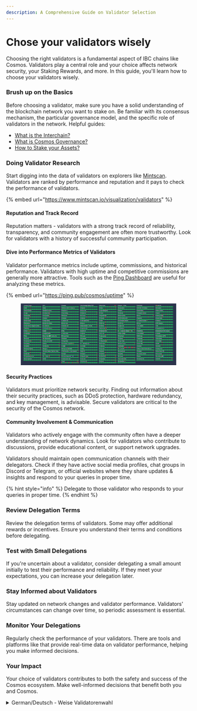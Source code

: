 ```yaml
---
description: A Comprehensive Guide on Validator Selection
---
```


# Chose your validators wisely

Choosing the right validators is a fundamental aspect of IBC chains like Cosmos. Validators play a central role and your choice affects network security, your Staking Rewards, and more. In this guide, you'll learn how to choose your validators wisely.



### **Brush up on the Basics**

Before choosing a validator, make sure you have a solid understanding of the blockchain network you want to stake on. Be familiar with its consensus mechanism, the particular governance model, and the specific role of validators in the network. Helpful guides:

* [What is the Interchain?](../../what-is-the-interchain/) &#x20;
* [What is Cosmos Governance?](cosmos-governance.md)
* [How to Stake your Assets?](../creating-and-securing-your-cosmos-wallet/staking-your-assets-via-keplr-wallet.md)



### **Doing Validator Research**

Start digging into the data of validators on explorers like [Mintscan](https://www.mintscan.io/visualization/validators). Validators are ranked by performance and reputation and it pays to check the performance of validators.&#x20;

{% embed url="https://www.mintscan.io/visualization/validators" %}

#### **Reputation and Track Record**

Reputation matters - validators with a strong track record of reliability, transparency, and community engagement are often more trustworthy. Look for validators with a history of successful community participation.

#### **Dive into Performance Metrics of Validators**

Validator performance metrics include uptime, commissions, and historical performance. Validators with high uptime and competitive commissions are generally more attractive. Tools such as the [Ping Dashboard](https://ping.pub/cosmos/uptime) are useful for analyzing these metrics.

{% embed url="https://ping.pub/cosmos/uptime" %}

<figure><img src="../../../.gitbook/assets/image.png" alt=""><figcaption></figcaption></figure>

#### **Security Practices**

Validators must prioritize network security. Finding out information about their security practices, such as DDoS protection, hardware redundancy, and key management, is advisable. Secure validators are critical to the security of the Cosmos network.



#### **Community Involvement & Communication**

Validators who actively engage with the community often have a deeper understanding of network dynamics. Look for validators who contribute to discussions, provide educational content, or support network upgrades.

Validators should maintain open communication channels with their delegators. Check if they have active social media profiles, chat groups in Discord or Telegram, or official websites where they share updates & insights and respond to your queries in proper time.

{% hint style="info" %}
Delegate to those validator who responds to your queries in proper time.&#x20;
{% endhint %}



### **Review Delegation Terms**

Review the delegation terms of validators. Some may offer additional rewards or incentives. Ensure you understand their terms and conditions before delegating.



### **Test with Small Delegations**

If you're uncertain about a validator, consider delegating a small amount initially to test their performance and reliability. If they meet your expectations, you can increase your delegation later.



### **Stay Informed about Validators**

Stay updated on network changes and validator performance. Validators' circumstances can change over time, so periodic assessment is essential.

### **Monitor Your Delegations**

Regularly check the performance of your validators. There are tools and platforms like that provide real-time data on validator performance, helping you make informed decisions.



### Your Impact

Your choice of validators contributes to both the safety and success of the Cosmos ecosystem. Make well-informed decisions that benefit both you and Cosmos.



<details>

<summary>German/Deutsch - Weise Validatorenwahl</summary>

### Leitfaden zur Auswahl von Validatoren

Die Wahl der richtigen Validatoren ist ein grundlegender Aspekt von PoS-Blockchain-Netzwerken wie Cosmos. Validatoren spielen eine zentrale Rolle. Ihre Wahl beeinflusst die Sicherheit des Netzwerks, deine Staking Rewards und vieles mehr. In diesem Leitfaden erfährst du, wie du Validatoren klug auswählst.



### **Grundlagen auffrischen**

Bevor du dich für einen Validator entscheidest, solltest du sicherstellen, dass du ein solides Verständnis des Blockchain-Netzwerks hast, in dem du staken möchtest.

Sei vertraut mit dessen Konsensmechanismus, dem jeweiligem Governance-Modell und der spezifischen Rolle der Validatoren im Netzwerk.&#x20;

Hilfreiche Leitfäden:

* [What is the Interchain?](../../what-is-the-interchain/) &#x20;
* [How to Stake your Assets?](../creating-and-securing-your-cosmos-wallet/staking-your-assets-via-keplr-wallet.md)
* [What is Cosmos Governance?](cosmos-governance.md)

Um mit der Validatorensuche zu beginnen, sind sowohl die offiziellen Websites des jeweiligen IBC-Projekts als auch Explorer wie [Mintscan](https://www.mintscan.io/visualization/validators) exzellente Startpunkte.&#x20;

Es zahlt sich aus, die Leistung der Validierer zu überprüfen. Die Validatoren werden in der Regel nach Leistung und Ruf eingestuft.&#x20;

#### Reputation und **Track Record prüfen**

Zugleich is Reputation wichtig: Validatoren mit einer starken Erfolgsbilanz in Bezug auf Ihre Zuverlässigkeit, Transparenz und Community-Engagement sind oft vertrauenswürdiger einzustufen.&#x20;

#### **Performancemetriken der Validatoren sichten**

Zu den Leistungskennzahlen der Validatoren zählen Uptime, Commissions und die historische Performance. Validatoren mit hoher Uptime und wettbewerbsfähigen Commissions sind im Allgemeinen attraktiver. Tools wie das [Ping Dashboard](https://ping.pub/cosmos/uptime) sind nützlich, um diese Kennzahlen zu analysieren.

<img src="../../../.gitbook/assets/image.png" alt="" data-size="original">

#### Sicherheitspraktiken

Validatoren müssen der Netzwerksicherheit Vorrang einräumen. Informationen zu ihren Sicherheitspraktiken herauszufinden, wie z.B. DDoS-Schutz, Hardware-Redundanz und Schlüsselverwaltung, ist ratsam. Sichere Validatoren sind entscheidend für die Sicherheit des Cosmos Netzwerks.



#### Engagement in der Community & Kommunikation

Sich aktiv beteiligende Validatoren haben oft ein besseres Verständnis für die Dynamik des Netzwerks. Begibg dich auf die Suche nach Validatoren, die zu Diskussionen beitragen, Bildungsinhalte bereitstellen oder Netzwerk-Upgrades unterstützen.&#x20;

Validatoren sollten zugleich offene Kommunikationskanäle mit ihren Delegatoren unterhalten: Achte auf aktive Social-Media-Profile, Chat-Gruppen in Discord oder Telegram oder offizielle Websites. Nutze erste Anlaufpunkte, um Neues zu erfahren und dich mit anderen auszutauschen.



#### Delegationsbedingungen überprüfen

Überprüfe die Delegierungsbedingungen der Validatoren. Einige bieten zusätzliche Belohnungen oder Anreize. Vergewissere dich jedoch stets, dass du etwaige Bedingungen von diesen verstanden hast, bevor du delegierst.



### **T**est mit kleinen Delegationen

Falls du dir bei einem Validator unsicher sein soltest, empfiehlt es sich, zunächst einen kleinen Betrag zu delegieren, um dessen Leistung und Zuverlässigkeit zu testen.&#x20;

Wenn der Validtor deine Erwartungen erfüllt, kannst du Delegationen jederzeit erhöhen.



### Validator im Auge behalten

Halte dich regelmäßig über die Leistung der Validatoren auf dem Laufenden. Die Situation der Validatoren kann sich im Laufe der Zeit ändern, daher ist eine regelmäßige Bewertung wichtig. Es gibt Tools und Plattformen, die Echtzeitdaten über die Leistung von Validatoren liefern und dirn helfen, fundierte Entscheidungen zu treffen.



### Dein Impact

Deine Wahl der Validatoren trägt sowohl zur Sicherheit als auch zum Erfolg des Cosmos-Ökosystems bei. Triff gut fundierte Entscheidungen, die sowohl dir als auch Cosmos zugute kommen.

</details>

